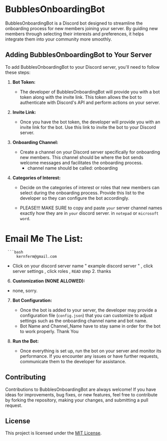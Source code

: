 # BubblesOnboardingBot

BubblesOnboardingBot is a Discord bot designed to streamline the onboarding process for new members joining your server. By guiding new members through selecting their interests and preferences, it helps integrate them into your community more smoothly.

## Adding BubblesOnboardingBot to Your Server

To add BubblesOnboardingBot to your Discord server, you'll need to follow these steps:

1. **Bot Token:**
   - The developer of BubblesOnboardingBot will provide you with a bot token along with the invite link. This token allows the bot to authenticate with Discord's API and perform actions on your server.

2. **Invite Link:**
   - Once you have the bot token, the developer will provide you with an invite link for the bot. Use this link to invite the bot to your Discord server.

3. **Onboarding Channel:**
   - Create a channel on your Discord server specifically for onboarding new members. This channel should be where the bot sends welcome messages and facilitates the onboarding process.
     - channel name should be called:  onboarding

4. **Categories of Interest:**
   - Decide on the categories of interest or roles that new members can select during the onboarding process. Provide this list to the developer so they can configure the bot accordingly.

   - PLEASE!!! MAKE SURE to copy and paste `your` server channel names exactly how they are in `your` discord server. in `notepad` or `microsoft word`.

# Email Me The List:  
     ```bash
         kernferm@gmail.com
   - Click on your discord server name " example discord server " , click server settings , click roles , `READ` step 2. thanks

6. **Customization (NONE ALLOWED):**
 - none, sorry. 

7. **Bot Configuration:**
   - Once the bot is added to your server, the developer may provide a configuration file (`config.json`) that you can customize to adjust settings such as the onboarding channel name and bot name.
   - Bot Name and Channel_Name have to stay same in order for the bot to work properly. Thank You

8. **Run the Bot:**
   - Once everything is set up, run the bot on your server and monitor its performance. If you encounter any issues or have further requests, communicate them to the developer for assistance.

## Contributing

Contributions to BubblesOnboardingBot are always welcome! If you have ideas for improvements, bug fixes, or new features, feel free to contribute by forking the repository, making your changes, and submitting a pull request.

## License

This project is licensed under the [MIT License](LICENSE).
